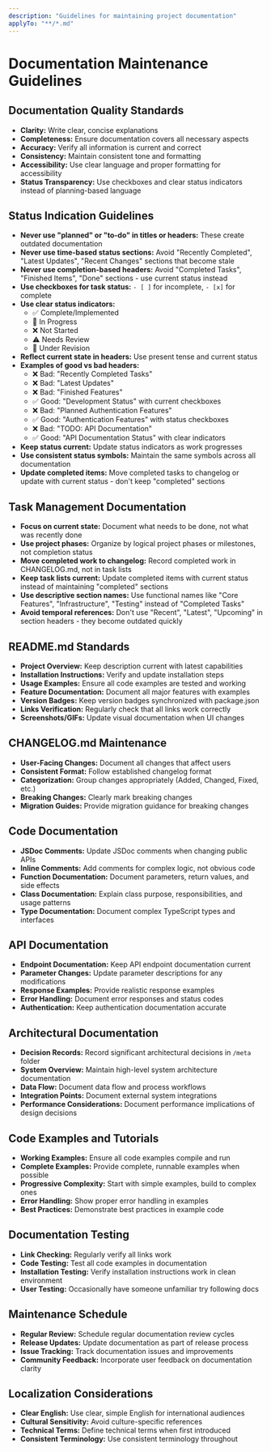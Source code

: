 ```yaml
---
description: "Guidelines for maintaining project documentation"
applyTo: "**/*.md"
---
```


# Documentation Maintenance Guidelines

## Documentation Quality Standards

- **Clarity:** Write clear, concise explanations
- **Completeness:** Ensure documentation covers all necessary aspects
- **Accuracy:** Verify all information is current and correct
- **Consistency:** Maintain consistent tone and formatting
- **Accessibility:** Use clear language and proper formatting for accessibility
- **Status Transparency:** Use checkboxes and clear status indicators instead of planning-based language

## Status Indication Guidelines

- **Never use "planned" or "to-do" in titles or headers:** These create outdated documentation
- **Never use time-based status sections:** Avoid "Recently Completed", "Latest Updates", "Recent Changes" sections that become stale
- **Never use completion-based headers:** Avoid "Completed Tasks", "Finished Items", "Done" sections - use current status instead
- **Use checkboxes for task status:** `- [ ]` for incomplete, `- [x]` for complete
- **Use clear status indicators:**
  - ✅ Complete/Implemented
  - 🚧 In Progress
  - ❌ Not Started
  - ⚠️ Needs Review
  - 🔄 Under Revision
- **Reflect current state in headers:** Use present tense and current status
- **Examples of good vs bad headers:**
  - ❌ Bad: "Recently Completed Tasks"
  - ❌ Bad: "Latest Updates"  
  - ❌ Bad: "Finished Features"
  - ✅ Good: "Development Status" with current checkboxes
  - ❌ Bad: "Planned Authentication Features"
  - ✅ Good: "Authentication Features" with status checkboxes
  - ❌ Bad: "TODO: API Documentation"
  - ✅ Good: "API Documentation Status" with clear indicators
- **Keep status current:** Update status indicators as work progresses
- **Use consistent status symbols:** Maintain the same symbols across all documentation
- **Update completed items:** Move completed tasks to changelog or update with current status - don't keep "completed" sections

## Task Management Documentation

- **Focus on current state:** Document what needs to be done, not what was recently done
- **Use project phases:** Organize by logical project phases or milestones, not completion status
- **Move completed work to changelog:** Record completed work in CHANGELOG.md, not in task lists
- **Keep task lists current:** Update completed items with current status instead of maintaining "completed" sections
- **Use descriptive section names:** Use functional names like "Core Features", "Infrastructure", "Testing" instead of "Completed Tasks"
- **Avoid temporal references:** Don't use "Recent", "Latest", "Upcoming" in section headers - they become outdated quickly

## README.md Standards

- **Project Overview:** Keep description current with latest capabilities
- **Installation Instructions:** Verify and update installation steps
- **Usage Examples:** Ensure all code examples are tested and working
- **Feature Documentation:** Document all major features with examples
- **Version Badges:** Keep version badges synchronized with package.json
- **Links Verification:** Regularly check that all links work correctly
- **Screenshots/GIFs:** Update visual documentation when UI changes

## CHANGELOG.md Maintenance

- **User-Facing Changes:** Document all changes that affect users
- **Consistent Format:** Follow established changelog format
- **Categorization:** Group changes appropriately (Added, Changed, Fixed, etc.)
- **Breaking Changes:** Clearly mark breaking changes
- **Migration Guides:** Provide migration guidance for breaking changes

## Code Documentation

- **JSDoc Comments:** Update JSDoc comments when changing public APIs
- **Inline Comments:** Add comments for complex logic, not obvious code
- **Function Documentation:** Document parameters, return values, and side effects
- **Class Documentation:** Explain class purpose, responsibilities, and usage patterns
- **Type Documentation:** Document complex TypeScript types and interfaces

## API Documentation

- **Endpoint Documentation:** Keep API endpoint documentation current
- **Parameter Changes:** Update parameter descriptions for any modifications
- **Response Examples:** Provide realistic response examples
- **Error Handling:** Document error responses and status codes
- **Authentication:** Keep authentication documentation accurate

## Architectural Documentation

- **Decision Records:** Record significant architectural decisions in `/meta` folder
- **System Overview:** Maintain high-level system architecture documentation
- **Data Flow:** Document data flow and process workflows
- **Integration Points:** Document external system integrations
- **Performance Considerations:** Document performance implications of design decisions

## Code Examples and Tutorials

- **Working Examples:** Ensure all code examples compile and run
- **Complete Examples:** Provide complete, runnable examples when possible
- **Progressive Complexity:** Start with simple examples, build to complex ones
- **Error Handling:** Show proper error handling in examples
- **Best Practices:** Demonstrate best practices in example code

## Documentation Testing

- **Link Checking:** Regularly verify all links work
- **Code Testing:** Test all code examples in documentation
- **Installation Testing:** Verify installation instructions work in clean environment
- **User Testing:** Occasionally have someone unfamiliar try following docs

## Maintenance Schedule

- **Regular Review:** Schedule regular documentation review cycles
- **Release Updates:** Update documentation as part of release process
- **Issue Tracking:** Track documentation issues and improvements
- **Community Feedback:** Incorporate user feedback on documentation clarity

## Localization Considerations

- **Clear English:** Use clear, simple English for international audiences
- **Cultural Sensitivity:** Avoid culture-specific references
- **Technical Terms:** Define technical terms when first introduced
- **Consistent Terminology:** Use consistent terminology throughout

